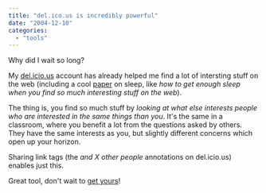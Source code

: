 ```yaml
---
title: "del.ico.us is incredibly powerful"
date: "2004-12-10"
categories: 
  - "tools"
---
```


Why did I wait so long?

My [del.icio.us](http://del.icio.us/bdelacretaz) account has already helped me find a lot of intersting stuff on the web (including a cool [paper](http://www.supermemo.com/articles/sleep.htm) on sleep, like _how to get enough sleep when you find so much interesting stuff on the web_).

The thing is, you find so much stuff by _looking at what else interests people who are interested in the same things than you_. It's the same in a classroom, where you benefit a lot from the questions asked by others. They have the same interests as you, but slightly different concerns which open up your horizon.

Sharing link tags (the _and X other people_ annotations on del.icio.us) enables just this.

Great tool, don't wait to [get yours](http://del.icio.us/)!
